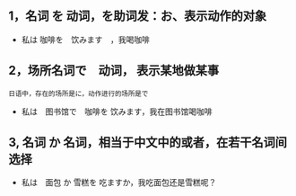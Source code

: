 ## 1，名词 を 动词，を助词发：お、表示动作的对象
* 私は 咖啡を　饮みます　，我喝咖啡
## 2，场所名词で　动词， 表示某地做某事
    日语中，存在的场所是に，动作进行的场所是で　
* 私は　图书馆で　咖啡を 饮みます，我在图书馆喝咖啡
## 3, 名词 か 名词，相当于中文中的或者，在若干名词间选择
* 私は　面包 か 雪糕を 吃ますか，我吃面包还是雪糕呢？